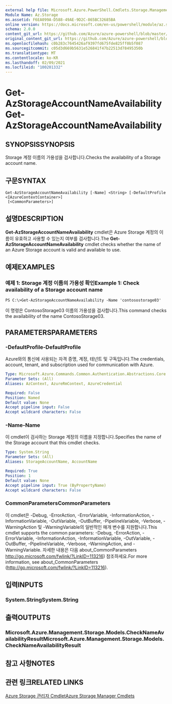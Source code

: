 ```yaml
---
external help file: Microsoft.Azure.PowerShell.Cmdlets.Storage.Management.dll-Help.xml
Module Name: Az.Storage
ms.assetid: F6EA099A-D588-49AE-9D2C-865BC32685BA
online version: https://docs.microsoft.com/en-us/powershell/module/az.storage/get-azstorageaccountnameavailability
schema: 2.0.0
content_git_url: https://github.com/Azure/azure-powershell/blob/master/src/Storage/Storage.Management/help/Get-AzStorageAccountNameAvailability.md
original_content_git_url: https://github.com/Azure/azure-powershell/blob/master/src/Storage/Storage.Management/help/Get-AzStorageAccountNameAvailability.md
ms.openlocfilehash: c0b283c7645426af9397fd675fde825ff0b5f087
ms.sourcegitcommit: c05d3d669b5631e526841f47b22513d78495350b
ms.translationtype: MT
ms.contentlocale: ko-KR
ms.lasthandoff: 02/09/2021
ms.locfileid: "100201332"
---
```

# <span data-ttu-id="19e1e-101">Get-AzStorageAccountNameAvailability</span><span class="sxs-lookup"><span data-stu-id="19e1e-101">Get-AzStorageAccountNameAvailability</span></span>

## <span data-ttu-id="19e1e-102">SYNOPSIS</span><span class="sxs-lookup"><span data-stu-id="19e1e-102">SYNOPSIS</span></span>
<span data-ttu-id="19e1e-103">Storage 계정 이름의 가용성을 검사합니다.</span><span class="sxs-lookup"><span data-stu-id="19e1e-103">Checks the availability of a Storage account name.</span></span>

## <span data-ttu-id="19e1e-104">구문</span><span class="sxs-lookup"><span data-stu-id="19e1e-104">SYNTAX</span></span>

```
Get-AzStorageAccountNameAvailability [-Name] <String> [-DefaultProfile <IAzureContextContainer>]
 [<CommonParameters>]
```

## <span data-ttu-id="19e1e-105">설명</span><span class="sxs-lookup"><span data-stu-id="19e1e-105">DESCRIPTION</span></span>
<span data-ttu-id="19e1e-106">**Get-AzStorageAccountNameAvailability** cmdlet은 Azure Storage 계정의 이름이 유효하고 사용할 수 있는지 여부를 검사합니다.</span><span class="sxs-lookup"><span data-stu-id="19e1e-106">The **Get-AzStorageAccountNameAvailability** cmdlet checks whether the name of an Azure Storage account is valid and available to use.</span></span>

## <span data-ttu-id="19e1e-107">예제</span><span class="sxs-lookup"><span data-stu-id="19e1e-107">EXAMPLES</span></span>

### <span data-ttu-id="19e1e-108">예제 1: Storage 계정 이름의 가용성 확인</span><span class="sxs-lookup"><span data-stu-id="19e1e-108">Example 1: Check availability of a Storage account name</span></span>
```
PS C:\>Get-AzStorageAccountNameAvailability -Name 'contosostorage03'
```

<span data-ttu-id="19e1e-109">이 명령은 ContosoStorage03 이름의 가용성을 검사합니다.</span><span class="sxs-lookup"><span data-stu-id="19e1e-109">This command checks the availability of the name ContosoStorage03.</span></span>

## <span data-ttu-id="19e1e-110">PARAMETERS</span><span class="sxs-lookup"><span data-stu-id="19e1e-110">PARAMETERS</span></span>

### <span data-ttu-id="19e1e-111">-DefaultProfile</span><span class="sxs-lookup"><span data-stu-id="19e1e-111">-DefaultProfile</span></span>
<span data-ttu-id="19e1e-112">Azure와의 통신에 사용되는 자격 증명, 계정, 테넌트 및 구독입니다.</span><span class="sxs-lookup"><span data-stu-id="19e1e-112">The credentials, account, tenant, and subscription used for communication with Azure.</span></span>

```yaml
Type: Microsoft.Azure.Commands.Common.Authentication.Abstractions.Core.IAzureContextContainer
Parameter Sets: (All)
Aliases: AzContext, AzureRmContext, AzureCredential

Required: False
Position: Named
Default value: None
Accept pipeline input: False
Accept wildcard characters: False
```

### <span data-ttu-id="19e1e-113">-Name</span><span class="sxs-lookup"><span data-stu-id="19e1e-113">-Name</span></span>
<span data-ttu-id="19e1e-114">이 cmdlet이 검사하는 Storage 계정의 이름을 지정합니다.</span><span class="sxs-lookup"><span data-stu-id="19e1e-114">Specifies the name of the Storage account that this cmdlet checks.</span></span>

```yaml
Type: System.String
Parameter Sets: (All)
Aliases: StorageAccountName, AccountName

Required: True
Position: 1
Default value: None
Accept pipeline input: True (ByPropertyName)
Accept wildcard characters: False
```

### <span data-ttu-id="19e1e-115">CommonParameters</span><span class="sxs-lookup"><span data-stu-id="19e1e-115">CommonParameters</span></span>
<span data-ttu-id="19e1e-116">이 cmdlet은 -Debug, -ErrorAction, -ErrorVariable, -InformationAction, -InformationVariable, -OutVariable, -OutBuffer, -PipelineVariable, -Verbose, -WarningAction 및 -WarningVariable의 일반적인 매개 변수를 지원합니다.</span><span class="sxs-lookup"><span data-stu-id="19e1e-116">This cmdlet supports the common parameters: -Debug, -ErrorAction, -ErrorVariable, -InformationAction, -InformationVariable, -OutVariable, -OutBuffer, -PipelineVariable, -Verbose, -WarningAction, and -WarningVariable.</span></span> <span data-ttu-id="19e1e-117">자세한 내용은 다음 about_CommonParameters http://go.microsoft.com/fwlink/?LinkID=113216) 참조하세요.</span><span class="sxs-lookup"><span data-stu-id="19e1e-117">For more information, see about_CommonParameters (http://go.microsoft.com/fwlink/?LinkID=113216).</span></span>

## <span data-ttu-id="19e1e-118">입력</span><span class="sxs-lookup"><span data-stu-id="19e1e-118">INPUTS</span></span>

### <span data-ttu-id="19e1e-119">System.String</span><span class="sxs-lookup"><span data-stu-id="19e1e-119">System.String</span></span>

## <span data-ttu-id="19e1e-120">출력</span><span class="sxs-lookup"><span data-stu-id="19e1e-120">OUTPUTS</span></span>

### <span data-ttu-id="19e1e-121">Microsoft.Azure.Management.Storage.Models.CheckNameAvailabilityResult</span><span class="sxs-lookup"><span data-stu-id="19e1e-121">Microsoft.Azure.Management.Storage.Models.CheckNameAvailabilityResult</span></span>

## <span data-ttu-id="19e1e-122">참고 사항</span><span class="sxs-lookup"><span data-stu-id="19e1e-122">NOTES</span></span>

## <span data-ttu-id="19e1e-123">관련 링크</span><span class="sxs-lookup"><span data-stu-id="19e1e-123">RELATED LINKS</span></span>

[<span data-ttu-id="19e1e-124">Azure Storage 관리자 Cmdlet</span><span class="sxs-lookup"><span data-stu-id="19e1e-124">Azure Storage Manager Cmdlets</span></span>](./Az.Storage.md)


